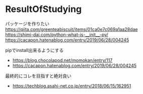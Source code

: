 # ResultOfStudying
パッケージを作りたい
https://qiita.com/greenteabiscuit/items/01ca0e7c069a1aa28dae
https://shimi-dai.com/python-what-is-__init__-py/
https://cacapon.hatenablog.com/entry/2019/06/28/004245




pipでinstall出来るようにする
- https://blog.chocolapod.net/momokan/entry/117
- https://cacapon.hatenablog.com/entry/2019/06/28/004245

最終的にコレを目指すと絶対良い
- https://techblog.asahi-net.co.jp/entry/2018/06/15/162951

